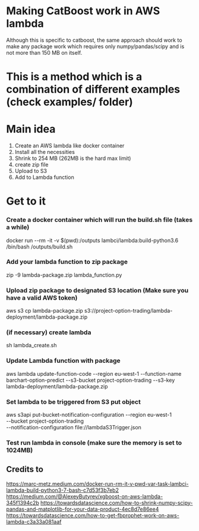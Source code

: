 # Making CatBoost work in AWS lambda
Although this is specific to catboost, the same approach should work to make
any package work which requires only numpy/pandas/scipy and is not more than 150 MB
on itself.

# This is a method which is a combination of different examples (check examples/ folder)
# Main idea
1. Create an AWS lambda like docker container
2. Install all the necessities
3. Shrink to 254 MB (262MB is the hard max limit)
4. create zip file
5. Upload to S3
6. Add to Lambda function

# Get to it
### Create a docker container which will run the build.sh file (takes a while)
docker run --rm -it -v $(pwd):/outputs lambci/lambda:build-python3.6 /bin/bash /outputs/build.sh

### Add your lambda function to zip package
zip -9 lambda-package.zip lambda_function.py

### Upload zip package to designated S3 location (Make sure you have a valid AWS token)
aws s3 cp lambda-package.zip s3://project-option-trading/lambda-deployment/lambda-package.zip

### (if necessary) create lambda
sh lambda_create.sh

### Update Lambda function with package
aws lambda update-function-code --region eu-west-1 --function-name barchart-option-predict --s3-bucket project-option-trading --s3-key lambda-deployment/lambda-package.zip

### Set lambda to be triggered from S3 put object
aws s3api put-bucket-notification-configuration --region eu-west-1 \
--bucket project-option-trading \
--notification-configuration file://lambdaS3Trigger.json

### Test run lambda in console (make sure the memory is set to 1024MB)


## Credits to
https://marc-metz.medium.com/docker-run-rm-it-v-pwd-var-task-lambci-lambda-build-python3-7-bash-c7d53f3b7eb2
https://medium.com/@AlexeyButyrev/xgboost-on-aws-lambda-345f1394c2b
https://towardsdatascience.com/how-to-shrink-numpy-scipy-pandas-and-matplotlib-for-your-data-product-4ec8d7e86ee4
https://towardsdatascience.com/how-to-get-fbprophet-work-on-aws-lambda-c3a33a081aaf
